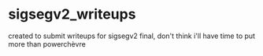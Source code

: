 # sigsegv2_writeups
created to submit writeups for sigsegv2 final, don't think i'll have time to put more than powerchèvre
